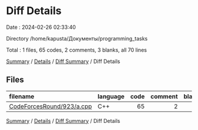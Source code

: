 # Diff Details

Date : 2024-02-26 02:33:40

Directory /home/kapusta/Документы/programming_tasks

Total : 1 files,  65 codes, 2 comments, 3 blanks, all 70 lines

[Summary](results.md) / [Details](details.md) / [Diff Summary](diff.md) / Diff Details

## Files
| filename | language | code | comment | blank | total |
| :--- | :--- | ---: | ---: | ---: | ---: |
| [CodeForcesRound/923/a.cpp](/CodeForcesRound/923/a.cpp) | C++ | 65 | 2 | 3 | 70 |

[Summary](results.md) / [Details](details.md) / [Diff Summary](diff.md) / Diff Details